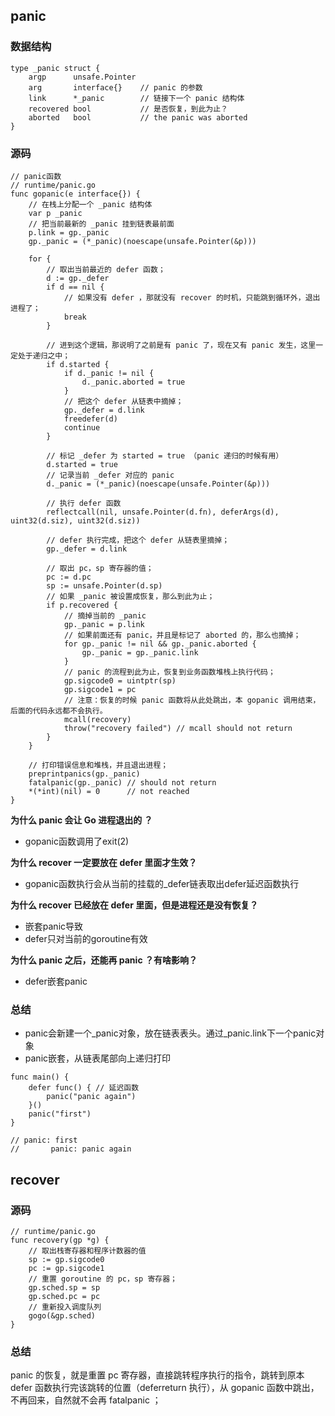 ## panic
### 数据结构
```
type _panic struct {
    argp      unsafe.Pointer
    arg       interface{}    // panic 的参数
    link      *_panic        // 链接下一个 panic 结构体
    recovered bool           // 是否恢复，到此为止？
    aborted   bool           // the panic was aborted
}
```

### 源码 
```
// panic函数
// runtime/panic.go
func gopanic(e interface{}) {
    // 在栈上分配一个 _panic 结构体
    var p _panic
    // 把当前最新的 _panic 挂到链表最前面
    p.link = gp._panic
    gp._panic = (*_panic)(noescape(unsafe.Pointer(&p)))
    
    for {
        // 取出当前最近的 defer 函数；
        d := gp._defer
        if d == nil {
            // 如果没有 defer ，那就没有 recover 的时机，只能跳到循环外，退出进程了；
            break
        }

        // 进到这个逻辑，那说明了之前是有 panic 了，现在又有 panic 发生，这里一定处于递归之中；
        if d.started {
            if d._panic != nil {
                d._panic.aborted = true
            }
            // 把这个 defer 从链表中摘掉；
            gp._defer = d.link
            freedefer(d)
            continue
        }

        // 标记 _defer 为 started = true （panic 递归的时候有用）
        d.started = true
        // 记录当前 _defer 对应的 panic
        d._panic = (*_panic)(noescape(unsafe.Pointer(&p)))

        // 执行 defer 函数
        reflectcall(nil, unsafe.Pointer(d.fn), deferArgs(d), uint32(d.siz), uint32(d.siz))

        // defer 执行完成，把这个 defer 从链表里摘掉；
        gp._defer = d.link
        
        // 取出 pc，sp 寄存器的值；
        pc := d.pc
        sp := unsafe.Pointer(d.sp)
        // 如果 _panic 被设置成恢复，那么到此为止；
        if p.recovered {
            // 摘掉当前的 _panic
            gp._panic = p.link
            // 如果前面还有 panic，并且是标记了 aborted 的，那么也摘掉；
            for gp._panic != nil && gp._panic.aborted {
                gp._panic = gp._panic.link
            }
            // panic 的流程到此为止，恢复到业务函数堆栈上执行代码；
            gp.sigcode0 = uintptr(sp)
            gp.sigcode1 = pc
            // 注意：恢复的时候 panic 函数将从此处跳出，本 gopanic 调用结束，后面的代码永远都不会执行。
            mcall(recovery)
            throw("recovery failed") // mcall should not return
        }
    }

    // 打印错误信息和堆栈，并且退出进程；
    preprintpanics(gp._panic)
    fatalpanic(gp._panic) // should not return
    *(*int)(nil) = 0      // not reached
}
```

**为什么 panic 会让 Go 进程退出的 ？**
- gopanic函数调用了exit(2)

**为什么 recover 一定要放在 defer 里面才生效？**
- gopanic函数执行会从当前的挂载的_defer链表取出defer延迟函数执行

**为什么 recover 已经放在 defer 里面，但是进程还是没有恢复？**
- 嵌套panic导致
- defer只对当前的goroutine有效

**为什么 panic 之后，还能再 panic ？有啥影响？**
- defer嵌套panic

### 总结
- panic会新建一个_panic对象，放在链表表头。通过_panic.link下一个panic对象
- panic嵌套，从链表尾部向上递归打印
```
func main() {
	defer func() { // 延迟函数
		panic("panic again")
	}()
	panic("first")
}

// panic: first
//       panic: panic again
```

## recover
### 源码
```
// runtime/panic.go
func recovery(gp *g) {
    // 取出栈寄存器和程序计数器的值
    sp := gp.sigcode0
    pc := gp.sigcode1
    // 重置 goroutine 的 pc，sp 寄存器；
    gp.sched.sp = sp
    gp.sched.pc = pc
    // 重新投入调度队列
    gogo(&gp.sched)
}
```

### 总结
panic 的恢复，就是重置 pc 寄存器，直接跳转程序执行的指令，跳转到原本 defer 函数执行完该跳转的位置（deferreturn 执行），从 gopanic 函数中跳出，不再回来，自然就不会再 fatalpanic ；